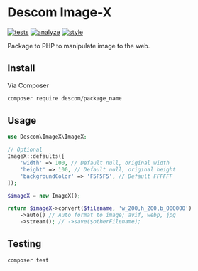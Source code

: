 # Descom Image-X

[![tests](https://github.com/descom-es/image-x/actions/workflows/tests.yml/badge.svg)](https://github.com/descom-es/image-x/actions/workflows/tests.yml)
[![analyze](https://github.com/descom-es/image-x/actions/workflows/analyze.yml/badge.svg)](https://github.com/descom-es/image-x/actions/workflows/analyze.yml)
[![style](https://github.com/descom-es/image-x/actions/workflows/style_fix.yml/badge.svg)](https://github.com/descom-es/image-x/actions/workflows/style_fix.yml)

Package to PHP to manipulate image to the web.

## Install

Via Composer

```bash
composer require descom/package_name
```

## Usage

```php
use Descom\ImageX\ImageX;

// Optional
ImageX::defaults([
    'width' => 100, // Default null, original width
    'height' => 100, // Default null, original height
    'backgroundColor' => 'F5F5F5', // Default FFFFFF
]);

$imageX = new ImageX();

return $imageX->convert($filename, 'w_200,h_200,b_000000')
    ->auto() // Auto format to image; avif, webp, jpg
    ->stream(); // ->save($otherFilename);
```

## Testing

``` bash
composer test
```
